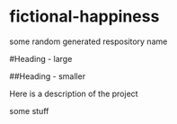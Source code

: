 # fictional-happiness
some random generated respository name

#Heading - large

##Heading - smaller

Here is a description of the project

some stuff


